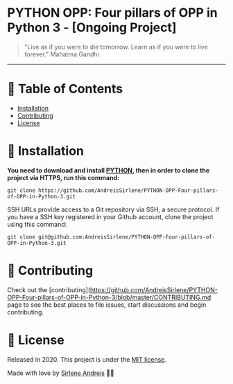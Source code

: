 # PYTHON OPP: Four pillars of OPP in Python 3 - [Ongoing Project]

> "Live as if you were to die tomorrow. Learn as if you were to live forever." Mahatma Gandhi

---

# :pushpin: Table of Contents

* [Installation](#construction_worker-installation)
* [Contributing](#tada-contributing)
* [License](#closed_book-license)


# :construction_worker: Installation

**You need to download and install [PYTHON](https://www.python.org/downloads/), then in order to clone the project via HTTPS, run this command:**

```git clone https://github.com/AndreisSirlene/PYTHON-OPP-Four-pillars-of-OPP-in-Python-3.git```

SSH URLs provide access to a Git repository via SSH, a secure protocol. If you have a SSH key registered in your Github account, clone the project using this command:

```git clone git@github.com:AndreisSirlene/PYTHON-OPP-Four-pillars-of-OPP-in-Python-3.git```


# :tada: Contributing

Check out the [contributing](https://github.com/AndreisSirlene/PYTHON-OPP-Four-pillars-of-OPP-in-Python-3/blob/master/CONTRIBUTING.md page to see the best places to file issues, start discussions and begin contributing.


# :closed_book: License

Released in 2020.
This project is under the [MIT license](https://github.com/AndreisSirlene/PYTHON-OPP-Four-pillars-of-OPP-in-Python-3/blob/main/LICENSE).

Made with love by [Sirlene Andreis](https://github.com/AndreisSirlene) 💚🚀